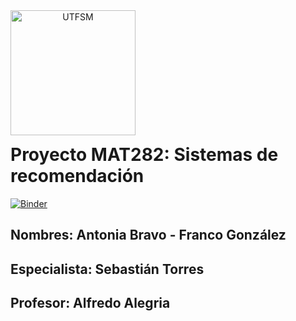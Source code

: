 <header>
<img src="https://upload.wikimedia.org/wikipedia/commons/4/47/Logo_UTFSM.png" width=200 alt="UTFSM" align="left"/>
</header>
</br></br></br></br></br>

</br>
</br>


# Proyecto MAT282: Sistemas de recomendación

[![Binder](https://mybinder.org/badge_logo.svg)](https://mybinder.org/v2/gh/francogonzalezosorio/proyectomat282/HEAD)

## Nombres: Antonia Bravo - Franco González
## Especialista: Sebastián Torres
## Profesor: Alfredo Alegria

